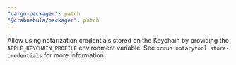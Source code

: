 ```yaml
---
"cargo-packager": patch
"@crabnebula/packager": patch
---
```


Allow using notarization credentials stored on the Keychain by providing the `APPLE_KEYCHAIN_PROFILE` environment variable. See `xcrun notarytool store-credentials` for more information.
